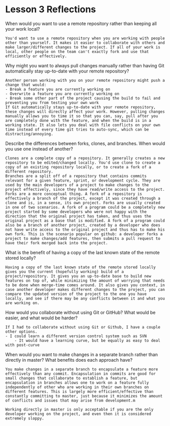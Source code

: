 Lesson 3 Reflections
=====================

When would you want to use a remote repository rather than keeping all your work local?

    You'd want to use a remote repository when you are working with people other than yourself. It makes it easier to collaborate with others and make larger/different changes to the project. If all of your work is local, other people on the team can't exactly fork and use that efficiently or effectively. 

Why might you want to always pull changes manually rather than having Git automatically stay up-to-date with your remote repository?

    Another person working with you on your remote repository might push a change that would:
    - Break a feature you are currently working on
    - Overwrite a feature you are currently working on
    - Break some other part of the project causing the build to fail and preventing you from testing your own work
    If Git automatically stays up-to-date with your remote repository, these changes will directly affect your work. However, pulling changes manually allows you to time it so that you can, say, pull after you are completely done with the feature, and when the build is in a working state. It also lets you deal with file conflicts on your own time instead of every time git tries to auto-sync, which can be distracting/annoying. 

Describe the differences between forks, clones, and branches.  When would you use one instead of another?

    Clones are a complete copy of a repository. It generally creates a new repository to be edited/changed locally. You'd use clone to create a copy of an existing repository locally, or to create a fork of a different repository.
    Branches are a split off of a repository that contains commits relevant for a given feature, sprint, or development cycle. They are used by the main developers of a project to make changes to the project effectively, since they have read/write access to the project. 
    Forks are a more conceptual thing. A fork of a repository is effectively a branch of the project, except it was created through a clone and is, in a sense, its own project. Forks are usually created in one of two scenarios. A fork of a program could be a completely new project started by some developers who were not happy with the direction that the original project has taken, and thus uses the original project as a base that is modified. A fork of a program could also be a branch of another project, created by a developer who does not have write access to the original project and thus has to make his own fork. This is the scenario popular on github: a developer forks a project to make changes/add features, then submits a pull request to have their fork merged back into the project. 

What is the benefit of having a copy of
 the last known state of the remote stored locally?

    Having a copy of the last known state of the remote stored locally gives you the current (hopefully working) build of a project/repository. It gives you an up-to-date base to build new features on top of, while minimizing the amount of worrying that needs to be done when merge-time comes around. It also gives you context, in case another developer makes different changes to the project, you can compare the updated version of the project to the one you have locally, and see if there may be any conflicts between it and what you are working on.

How would you collaborate without using Git or GitHub?  What would be easier, and what would be harder?

    If I had to collaborate without using Git or Github, I have a couple other options. 
    - I could learn a different version control system such as SVN
    	- It would have a learning curve, but be equally as easy to deal with post-curve

When would you want to make changes in a separate branch rather than directly in master?  What benefits does each approach have?

    You make changes in a separate branch to encapsulate a feature more effectively than any commit. Encapsulation in commits are good for small changes that collaborate to establish a feature, but encapsulation in branches allows one to work on a feature fully independently of other who are working in their own branches on different features. This is largely more efficient/effective than constantly committing to master, just because it minimizes the amount of conflicts and issues that may arise from development.m 

    Working directly in master is only acceptable if you are the only developer working on the project, and even then it is considered extremely sloppy.